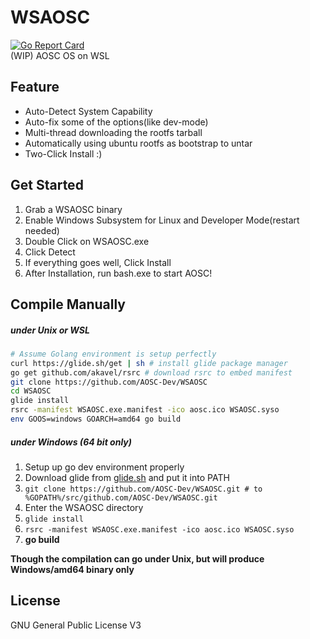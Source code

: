 # WSAOSC
[![Go Report Card](https://goreportcard.com/badge/github.com/AOSC-Dev/WSAOSC)](https://goreportcard.com/report/github.com/AOSC-Dev/WSAOSC)  
(WIP) AOSC OS on WSL

## Feature
- Auto-Detect System Capability
- Auto-fix some of the options(like dev-mode)
- Multi-thread downloading the rootfs tarball
- Automatically using ubuntu rootfs as bootstrap to untar
- Two-Click Install :)

## Get Started
1. Grab a WSAOSC binary
2. Enable Windows Subsystem for Linux and Developer Mode(restart needed)
3. Double Click on WSAOSC.exe
4. Click Detect
5. If everything goes well, Click Install
6. After Installation, run bash.exe to start AOSC!

## Compile Manually
##### under Unix or WSL
```bash
# Assume Golang environment is setup perfectly
curl https://glide.sh/get | sh # install glide package manager
go get github.com/akavel/rsrc # download rsrc to embed manifest
git clone https://github.com/AOSC-Dev/WSAOSC
cd WSAOSC
glide install
rsrc -manifest WSAOSC.exe.manifest -ico aosc.ico WSAOSC.syso
env GOOS=windows GOARCH=amd64 go build
```
##### under Windows (64 bit only)
1. Setup up go dev environment properly
2. Download glide from [glide.sh](https://glide.sh) and put it into PATH
3. ```git clone https://github.com/AOSC-Dev/WSAOSC.git # to %GOPATH%/src/github.com/AOSC-Dev/WSAOSC.git```
4. Enter the WSAOSC directory
5. ```glide install```
6. ```rsrc -manifest WSAOSC.exe.manifest -ico aosc.ico WSAOSC.syso```
7. **go build**

**Though the compilation can go under Unix, but will produce Windows/amd64 binary only**

## License
GNU General Public License V3
